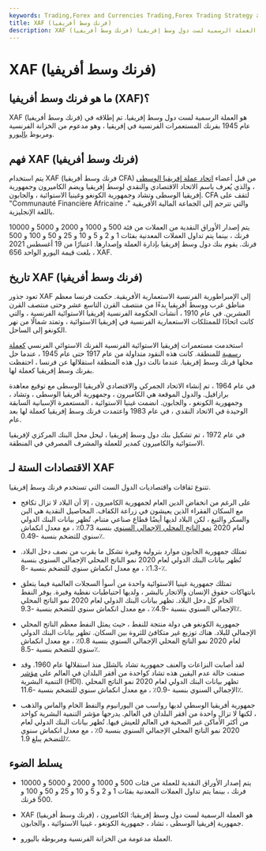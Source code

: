 ```yaml
---
keywords: Trading,Forex and Currencies Trading,Forex Trading Strategy and Education,Strategy and Education
title: XAF (فرنك وسط أفريفيا)
description: XAF (فرنك وسط أفريفيا) هو العملة الرسمية لست دول وسط إفريقيا.
---
```


# XAF (فرنك وسط أفريفيا)
## ما هو فرنك وسط أفريفيا (XAF)؟

XAF (فرنك وسط أفريفيا) هو العملة الرسمية لست دول وسط إفريقيا. تم إطلاقه في عام 1945 بفرنك المستعمرات الفرنسية في إفريقيا ، وهو مدعوم من الخزانة الفرنسية ومربوط [باليورو](/euro).

## فهم XAF (فرنك وسط أفريفيا)

يتم استخدام XAF (فرنك وسط أفريقيا CFA) من قبل أعضاء [اتحاد عملة إفريقيا الوسطى](/currency-union) ، والذي يُعرف باسم الاتحاد الاقتصادي والنقدي لوسط إفريقيا ويضم الكاميرون وجمهورية إفريقيا الوسطى وتشاد وجمهورية الكونغو وغينيا الاستوائية ، والجابون. CFA لتقف على "Communauté Financière Africaine ،" والتي تترجم إلى الجماعة المالية الأفريقية باللغة الإنجليزية.

يتم إصدار الأوراق النقدية من العملات من فئة 500 و 1000 و 2000 و 5000 و 10000 فرنك ، بينما يتم تداول العملات المعدنية بفئات 1 و 2 و 5 و 10 و 25 و 50 و 100 و 500 فرنك. يقوم بنك دول وسط إفريقيا بإدارة العملة وإصدارها. اعتبارًا من 19 أغسطس 2021 ، بلغت قيمة اليورو الواحد 656 XAF.

## تاريخ XAF (فرنك وسط أفريفيا)

تعود جذور XAF إلى الإمبراطورية الفرنسية الاستعمارية الأفريقية. حكمت فرنسا معظم مناطق غرب ووسط أفريقيا بدءًا من منتصف القرن التاسع عشر وحتى منتصف القرن العشرين. في عام 1910 ، أنشأت الحكومة الفرنسية إفريقيا الاستوائية الفرنسية ، والتي كانت اتحادًا للممتلكات الاستعمارية الفرنسية في إفريقيا الاستوائية ، وتمتد شمالًا من نهر الكونغو إلى الساحل.

استخدمت مستعمرات إفريقيا الاستوائية الفرنسية الفرنك الاستوائي الفرنسي [كعملة رسمية](/currency) للمنطقة. كانت هذه النقود متداولة من عام 1917 حتى عام 1945 ، عندما حل محلها فرنك وسط إفريقيا. عندما نالت دول هذه المنطقة استقلالها عن فرنسا ، احتفظت بفرنك وسط إفريقيا كعملة لها.

في عام 1964 ، تم إنشاء الاتحاد الجمركي والاقتصادي لأفريقيا الوسطى مع توقيع معاهدة برازافيل. والدول الموقعة هي الكاميرون ، وجمهورية أفريقيا الوسطى ، وتشاد ، وجمهورية الكونغو ، والجابون. انضمت غينيا الاستوائية ، المستعمرة الإسبانية السابقة الوحيدة في الاتحاد النقدي ، في عام 1983 واعتمدت فرنك وسط إفريقيا كعملة لها بعد عام.

في عام 1972 ، تم تشكيل بنك دول وسط إفريقيا ، ليحل محل البنك المركزي لإفريقيا الاستوائية والكاميرون كمدير للعملة والمشرف المصرفي في المنطقة.

## الاقتصادات الستة لـ XAF

تتنوع ثقافات واقتصاديات الدول الست التي تستخدم فرنك وسط إفريقيا.

- على الرغم من انخفاض الدين العام لجمهورية الكاميرون ، إلا أن البلاد لا تزال تكافح مع السكان الفقراء الذين يعيشون في زراعة الكفاف. المحاصيل النقدية هي البن والسكر والتبغ ، لكن البلاد لديها أيضًا قطاع صناعي متنام. تُظهر بيانات البنك الدولي لعام 2020 [نمو الناتج المحلي الإجمالي السنوي](/gdp) بنسبة 0.73٪ ، مع معدل انكماش سنوي للتضخم بنسبة -0.49٪.

- تمتلك جمهورية الجابون موارد بترولية وفيرة تشكل ما يقرب من نصف دخل البلاد. تُظهر بيانات البنك الدولي لعام 2020 نمو الناتج المحلي الإجمالي السنوي بنسبة -1.3٪ ، مع معدل انكماش سنوي للتضخم بنسبة -8٪.

- تمتلك جمهورية غينيا الاستوائية واحدة من أسوأ السجلات العالمية فيما يتعلق بانتهاكات حقوق الإنسان والاتجار بالبشر ، ولديها احتياطيات نفطية وفيرة. يوفر النفط الخام كل دخل البلاد. تظهر بيانات البنك الدولي لعام 2020 نمو الناتج المحلي الإجمالي السنوي بنسبة -4.9٪ ، مع معدل انكماش سنوي للتضخم بنسبة -9.3٪.

- جمهورية الكونغو هي دولة منتجة للنفط ، حيث يمثل النفط معظم الناتج المحلي الإجمالي للبلاد. هناك توزيع غير متكافئ للثروة بين السكان. تظهر بيانات البنك الدولي لعام 2020 نمو الناتج المحلي الإجمالي السنوي بنسبة 0.8٪ ، مع معدل انكماش سنوي للتضخم بنسبة -8.5٪.

- لقد أصابت النزاعات والعنف جمهورية تشاد بالشلل منذ استقلالها عام 1960. وقد صنفت حالة عدم اليقين هذه تشاد كواحدة من أفقر البلدان في العالم على [مؤشر](/human-development-index-hdi) التنمية البشرية (HDI). تظهر بيانات البنك الدولي لعام 2020 نمو الناتج المحلي الإجمالي السنوي بنسبة -0.9٪ ، مع معدل انكماش سنوي للتضخم بنسبة -11.6٪.

- جمهورية أفريقيا الوسطى لديها رواسب من اليورانيوم والنفط الخام والماس والذهب ، لكنها لا تزال واحدة من أفقر البلدان في العالم. يدرجها مؤشر التنمية البشرية كواحد من أكثر الأماكن غير الصحية في العالم للعيش فيها. تُظهر بيانات البنك الدولي لعام 2020 نمو الناتج المحلي الإجمالي السنوي بنسبة 0٪ ، مع معدل انكماش سنوي للتضخم يبلغ 1.9٪.

## يسلط الضوء

- يتم إصدار الأوراق النقدية للعملة من فئات 500 و 1000 و 2000 و 5000 و 10000 فرنك ، بينما يتم تداول العملات المعدنية بفئات 1 و 2 و 5 و 10 و 25 و 50 و 100 و 500 فرنك.

- XAF (فرنك وسط أفريفيا) هو العملة الرسمية لست دول وسط إفريقيا: الكاميرون ، جمهورية إفريقيا الوسطى ، تشاد ، جمهورية الكونغو ، غينيا الاستوائية ، والجابون.

- العملة مدعومة من الخزانة الفرنسية ومربوطة باليورو.

